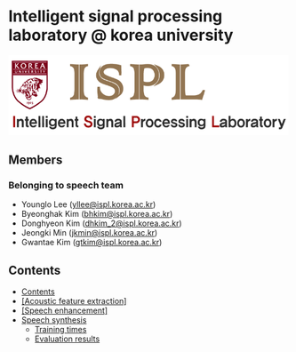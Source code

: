 # Intelligent signal processing laboratory @ korea university

<a href=http://ispl.korea.ac.kr><center><img src="./image/logo1.jpg"></center></a>



## Members
### Belonging to speech team
* Younglo Lee (yllee@ispl.korea.ac.kr)
* Byeonghak Kim (bhkim@ispl.korea.ac.kr)
* Donghyeon Kim (dhkim_2@ispl.korea.ac.kr)
* Jeongki Min (jkmin@ispl.korea.ac.kr)
* Gwantae Kim (gtkim@ispl.korea.ac.kr)

## Contents
  * [Contents](#contents)<br/>
  * <a href=https://github.com/ByeonghakKim/ispl-speech/tree/master/Acoustic%20feature%20extraction>
     [Acoustic feature extraction]
    </a><br/>
  * <a href=https://github.com/ByeonghakKim/ispl-speech/tree/master/Speech%20enhancement>
     [Speech enhancement]
    </a><br/>
  * [Speech synthesis](#speechsynthesis)
    * [Training times](#training-times)
    * [Evaluation results](#evaluation-results)
